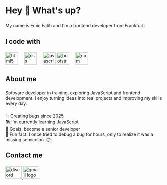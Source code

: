 <h1 align="left">Hey 👋 What's up?</h1>

###

<p align="left">My name is Emin Fatih and I'm a frontend developer from Frankfurt.</p>

###

<h2 align="left">I code with</h2>

###

<div align="left">
  <img src="https://cdn.jsdelivr.net/gh/devicons/devicon/icons/html5/html5-original.svg" height="40" alt="html5 logo"  />
  <img width="12" />
  <img src="https://cdn.jsdelivr.net/gh/devicons/devicon/icons/css3/css3-original.svg" height="40" alt="css logo"  />
  <img width="12" />
  <img src="https://cdn.jsdelivr.net/gh/devicons/devicon/icons/javascript/javascript-original.svg" height="40" alt="javascript logo"  />
   <img src="https://cdn.jsdelivr.net/gh/devicons/devicon/icons/bootstrap/bootstrap-original.svg" height="40" alt="bootstrap logo"  />
  <img width="12" />
  <img src="https://cdn.jsdelivr.net/gh/devicons/devicon/icons/npm/npm-original-wordmark.svg" height="40" alt="npm logo"  />
</div>

###


</div>

###

<h2 align="left">About me</h2>

###

<p align="left">Software developer in training, exploring JavaScript and frontend development. I enjoy turning ideas into real projects and improving my skills every day.</p>

###

<p align="left">✨ Creating bugs since 2025<br>📚 I'm currently learning JavaScript<br>🎯 Goals: become a senior developer<br>🎲 Fun fact: I once tried to debug a bug for hours, only to realize it was a missing semicolon. 🙃</p>

###

###

<h2 align="left">Contact me</h2>

###

<div align="left">
  <a href="efh98" target="_blank">
    <img src="https://raw.githubusercontent.com/maurodesouza/profile-readme-generator/master/src/assets/icons/social/discord/default.svg" width="52" height="40" alt="discord logo"  />
  </a>
  <a href="mailto:halicieminfatih@gmail.de" target="_blank">
    <img src="https://raw.githubusercontent.com/maurodesouza/profile-readme-generator/master/src/assets/icons/social/gmail/default.svg" width="52" height="40" alt="gmail logo"  />
  </a>
</div>

###
